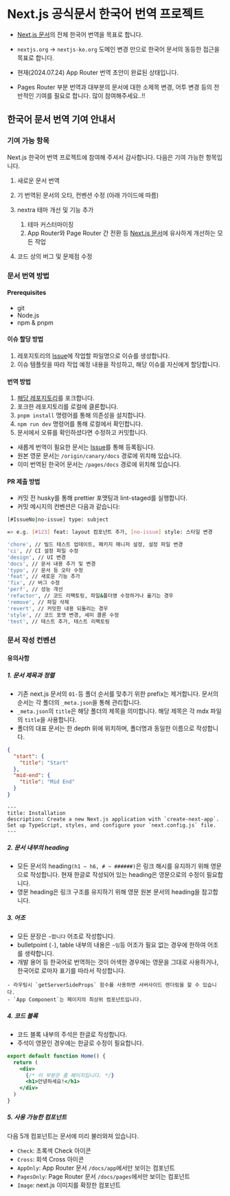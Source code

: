 # Next.js 공식문서 한국어 번역 프로젝트

- [Next.js 문서](https://nextjs.org/docs)의 전체 한국어 번역을 목표로 합니다.
- `nextjs.org` -> `nextjs-ko.org` 도메인 변경 만으로 한국어 문서의 동등한 접근을 목표로 합니다.
- 현재(2024.07.24) App Router 번역 초안이 완료된 상태입니다.

- Pages Router 부분 번역과 대부분의 문서에 대한 소제목 변경, 어투 변경 등의 전반적인 기여를 필요로 합니다. 많이 참여해주세요..!!

## 한국어 문서 번역 기여 안내서

### 기여 가능 항목

Next.js 한국어 번역 프로젝트에 참여해 주셔서 감사합니다. 다음은 기여 가능한 항목입니다.

1. 새로운 문서 번역
2. 기 번역된 문서의 오타, 컨벤션 수정 (아래 가이드에 따름)
3. nextra 테마 개선 및 기능 추가

   1. 테마 커스터마이징
   2. App Router와 Page Router 간 전환 등 [Next.js 문서](https://nextjs.org/docs)에 유사하게 개선하는 모든 작업

4. 코드 상의 버그 및 문제점 수정

### 문서 번역 방법

#### Prerequisites

- git
- Node.js
- npm & pnpm

#### 이슈 할당 방법

1. 레포지토리의 [Issue](https://github.com/luciancah/nextjs-ko)에 작업할 파일명으로 이슈를 생성합니다.
2. 이슈 템플릿을 따라 작업 예정 내용을 작성하고, 해당 이슈를 자신에게 할당합니다.

#### 번역 방법

1. [해당 레포지토리](https://github.com/luciancah/nextjs-ko)를 포크합니다.
2. 포크한 레포지토리를 로컬에 클론합니다.
3. `pnpm install` 명령어를 통해 의존성을 설치합니다.
4. `npm run dev` 명령어를 통해 로컬에서 확인합니다.
5. 문서에서 오류를 확인하셨다면 수정하고 커밋합니다.

- 새롭게 번역이 필요한 문서는 [Issue](https://github.com/luciancah/nextjs-ko/issues)를 통해 등록됩니다.
- 원본 영문 문서는 `/origin/canary/docs` 경로에 위치해 있습니다.
- 이미 번역된 한국어 문서는 `/pages/docs` 경로에 위치해 있습니다.

#### PR 제출 방법

- 커밋 전 husky를 통해 prettier 포맷팅과 lint-staged를 실행합니다.
- 커밋 메시지의 컨벤션은 다음과 같습니다:

```bash
[#IssueNo|no-issue] type: subject

=> e.g. [#123] feat: layout 컴포넌트 추가, [no-issue] style: 스타일 변경

'chore', // 빌드 테스트 업데이트, 패키지 매니저 설정, 설정 파일 변경
'ci', // CI 설정 파일 수정
'design', // UI 변경
'docs', // 문서 내용 추가 및 변경
'typo', // 문서 등 오타 수정
'feat', // 새로운 기능 추가
'fix', // 버그 수정
'perf', // 성능 개선
'refactor', // 코드 리팩토링, 파일&폴더명 수정하거나 옮기는 경우
'remove', // 파일 삭제
'revert', // 커밋한 내용 되돌리는 경우
'style', // 코드 포맷 변경, 세미 콜론 수정
'test', // 테스트 추가, 테스트 리팩토링
```

### 문서 작성 컨벤션

#### 유의사항

##### 1. 문서 제목과 정렬

- 기존 next.js 문서의 `01-`등 폴더 순서를 맞추기 위한 prefix는 제거합니다. 문서의 순서는 각 폴더의 `_meta.json`을 통해 관리합니다.
- `_meta.json`의 `title`은 해당 폴더의 제목을 의미합니다. 해당 제목은 각 mdx 파일의 `title`을 사용합니다.
- 폴더의 대표 문서는 한 depth 위에 위치하며, 폴더명과 동일한 이름으로 작성합니다.

```json filename="_meta.json"
{
  "start": {
    "title": "Start"
  },
  "mid-end": {
    "title": "Mid End"
  }
}
```

```mdx filename="installation.mdx"
---
title: Installation
description: Create a new Next.js application with `create-next-app`. Set up TypeScript, styles, and configure your `next.config.js` file.
---
```

##### 2. 문서 내부의 heading

- 모든 문서의 heading`(h1 ~ h6, # ~ ######)`은 링크 해시를 유지하기 위해 영문으로 작성합니다. 현재 한글로 작성되어 있는 heading은 영문으로의 수정이 필요합니다.
- 영문 heading은 링크 구조를 유지하기 위해 영문 원본 문서의 heading을 참고합니다.

##### 3. 어조

- 모든 문장은 `~합니다` 어조로 작성합니다.
- bulletpoint (`-`), table 내부의 내용은 `~임`등 어조가 필요 없는 경우에 한하여 어조를 생략합니다.
- 개발 용어 등 한국어로 번역하는 것이 어색한 경우에는 영문을 그대로 사용하거나, 한국어로 로마자 표기를 따라서 작성합니다.

```mdx filename="example.mdx"
- 라우팅시 `getServerSideProps` 함수를 사용하면 서버사이드 렌더링을 할 수 있습니다.
- `App Component`는 페이지의 최상위 컴포넌트입니다.
```

##### 4. 코드 블록

- 코드 블록 내부의 주석은 한글로 작성합니다.
- 주석이 영문인 경우에는 한글로 수정이 필요합니다.

```jsx filename="pages/index.js"
export default function Home() {
  return (
    <div>
      {/* 이 부분은 홈 페이지입니다. */}
      <h1>안녕하세요!</h1>
    </div>
  )
}
```

##### 5. 사용 가능한 컴포넌트

다음 5개 컴포넌트는 문서에 미리 불러와져 있습니다.

- `Check`: 초록색 Check 아이콘 <Check />
- `Cross`: 회색 Cross 아이콘 <Cross />
- `AppOnly`: App Router 문서 `/docs/app`에서만 보이는 컴포넌트
- `PagesOnly`: Page Router 문서 `/docs/pages`에서만 보이는 컴포넌트
- `Image`: next.js 이미지를 확장한 컴포넌트
